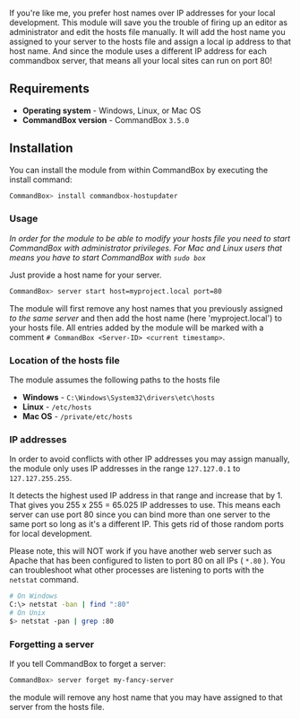 If you're like me, you prefer host names over IP addresses for your local development. This module will save you the trouble of firing up an editor as administrator and edit the hosts file manually. It will add the host name you assigned to your server to the hosts file and assign a local ip address to that host name.  And since the module uses a different IP address for each commandbox server, that means all your local sites can run on port 80!

## Requirements

* **Operating system** - Windows, Linux, or Mac OS
* **CommandBox version** - CommandBox `3.5.0`

## Installation

You can install the module from within CommandBox by executing the install command:
```bash
CommandBox> install commandbox-hostupdater
```

### Usage
*In order for the module to be able to modify your hosts file you need to start CommandBox with administrator privileges.*
*For Mac and Linux users that means you have to start CommandBox with `sudo box`*

Just provide a host name for your server.

```bash
CommandBox> server start host=myproject.local port=80
```
The module will first remove any host names that you previously assigned *to the same server* and then add the host name (here 'myproject.local') to your hosts file. All entries added by the module will be marked with a comment `# CommandBox <Server-ID> <current timestamp>`.

### Location of the hosts file

The module assumes the following paths to the hosts file 

* **Windows** - `C:\Windows\System32\drivers\etc\hosts`
* **Linux** - `/etc/hosts`
* **Mac OS** - `/private/etc/hosts`

### IP addresses

In order to avoid conflicts with other IP addresses you may assign manually, the module only uses IP addresses in the range `127.127.0.1` to `127.127.255.255`.

It detects the highest used IP address in that range and increase that by 1. That gives you 255 x 255 = 65.025 IP addresses to use.  This means each server can use port 80 since you can bind more than one server to the same port so long as it's a different IP.  This gets rid of those random ports for local development.  

Please note, this will NOT work if you have another web server such as Apache that has been configured to listen to port 80 on all IPs ( `*.80` ).  You can troubleshoot what other processes are listening to ports with the `netstat` command.
```bash
# On Windows
C:\> netstat -ban | find ":80"
# On Unix
$> netstat -pan | grep :80
```

### Forgetting a server

If you tell CommandBox to forget a server:
```bash
CommandBox> server forget my-fancy-server
```
the module will remove any host name that you may have assigned to that server from the hosts file.

